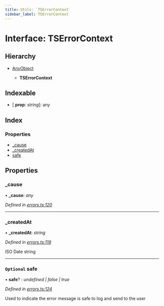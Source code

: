 ```yaml
---
title: Utils: `TSErrorContext`
sidebar_label: TSErrorContext
---
```


# Interface: TSErrorContext

## Hierarchy

* [AnyObject](anyobject.md)

  * **TSErrorContext**

## Indexable

* \[ **prop**: *string*\]: any

## Index

### Properties

* [_cause](tserrorcontext.md#_cause)
* [_createdAt](tserrorcontext.md#_createdat)
* [safe](tserrorcontext.md#optional-safe)

## Properties

###  _cause

• **_cause**: *any*

*Defined in [errors.ts:120](https://github.com/terascope/teraslice/blob/d2d877b60/packages/utils/src/errors.ts#L120)*

___

###  _createdAt

• **_createdAt**: *string*

*Defined in [errors.ts:119](https://github.com/terascope/teraslice/blob/d2d877b60/packages/utils/src/errors.ts#L119)*

ISO Date string

___

### `Optional` safe

• **safe**? : *undefined | false | true*

*Defined in [errors.ts:124](https://github.com/terascope/teraslice/blob/d2d877b60/packages/utils/src/errors.ts#L124)*

Used to indicate the error message is safe to log and send to the user
